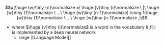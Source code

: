 $$p(\huge {w}\tiny {n}\normalsize =\ \huge {v}\tiny {i}\normalsize \ |\ \huge {w}\tiny {1}\normalsize \ ...\ \huge {w}\tiny {n-1}\normalsize) \cong f(\huge {w}\tiny {1}\normalsize \ ...\ \huge {w}\tiny {n-1}\normalsize ,i)$$
- where $\huge {v}\tiny {i}\normalsize$ is a word in the vocabulary & $f(\cdot)$ is implemented by a deep neural network
	- large [[Language Model]] 